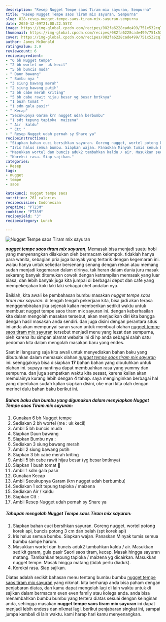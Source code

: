 ```yaml
---
description: "Resep Nugget Tempe saos Tiram mix sayuran, Sempurna"
title: "Resep Nugget Tempe saos Tiram mix sayuran, Sempurna"
slug: 828-resep-nugget-tempe-saos-tiram-mix-sayuran-sempurna
date: 2020-12-09T21:08:22.557Z
image: https://img-global.cpcdn.com/recipes/082fa6228cade499/751x532cq70/nugget-tempe-saos-tiram-mix-sayuran-foto-resep-utama.jpg
thumbnail: https://img-global.cpcdn.com/recipes/082fa6228cade499/751x532cq70/nugget-tempe-saos-tiram-mix-sayuran-foto-resep-utama.jpg
cover: https://img-global.cpcdn.com/recipes/082fa6228cade499/751x532cq70/nugget-tempe-saos-tiram-mix-sayuran-foto-resep-utama.jpg
author: James McDonald
ratingvalue: 3.9
reviewcount: 6
recipeingredient:
- "6 bh Nugget tempe"
- "2 bh wortel me  uk kecil"
- "5 bh buncis muda"
- " Daun bawang"
- " Bumbu nya "
- "3 siung bawang merah"
- "2 siung bawang putih"
- "3 bh cabe merah kriting"
- "5 bh cabe rawit hijau besar yg besar bntknya"
- "1 buah tomat "
- "1 sdm gala pasir"
- " Kecap"
- "Secukupnya Garam krn nugget udah berbumbu"
- "1 sdt tepung tapioka  maizena"
- " Air  kaldu"
- " Ctt "
- " Resep Nugget udah pernah sy Share ya"
recipeinstructions:
- "Siapkan bahan cuci bersihkan sayuran. Goreng nugget, wortel potong korek api, buncis potong 3 cm dan belah (spt korek api)"
- "Iris halus semua bumbu. Siapkan wajan. Panaskan Minyak tumis semua bumbu sampe harum."
- "Masukkan wortel dan buncis aduk2 tambahkan kaldu / air. Masukkan sedikit garam, gula pasir Saori saos tiram, kecap. Masak hingga sayuran matang. Tambahkan tepung tapioka / maizena yg dicairkan. Masukkan nugget tempe. Masak hingga matang (tidak perlu diaduk)."
- "Koreksi rasa. Siap sajikan."
categories:
- Resep
tags:
- nugget
- tempe
- saos

katakunci: nugget tempe saos 
nutrition: 261 calories
recipecuisine: Indonesian
preptime: "PT23M"
cooktime: "PT33M"
recipeyield: "3"
recipecategory: Lunch

---
```



![Nugget Tempe saos Tiram mix sayuran](https://img-global.cpcdn.com/recipes/082fa6228cade499/751x532cq70/nugget-tempe-saos-tiram-mix-sayuran-foto-resep-utama.jpg)

<b><i>nugget tempe saos tiram mix sayuran</i></b>, Memasak bisa menjadi suatu hobi yang menyenangkan dilakukan oleh bermacam kelompok. tidaklah hanya para wanita, sebagian pria juga banyak yang tertarik dengan kegemaran ini. walau hanya untuk sekedar bersenang senang dengan rekan atau memang sudah menjadi kegemaran dalam dirinya. tak heran dalam dunia juru masak sekarang banyak ditemukan cowok dengan ketrampilan memasak yang luar biasa, dan lebih banyak juga kita jumpai di berbagai depot dan cafe yang mempekerjakan koki laki laki sebagai chef andalan nya.



Baiklah, kita awali ke pembahasan bumbu masakan <i>nugget tempe saos tiram mix sayuran</i>. di tengah tengah pekerjaan kita, bisa jadi akan terasa menggembirakan jika sejenak kalian memberikan sedikit waktu untuk membuat nugget tempe saos tiram mix sayuran ini. dengan keberhasilan kita dalam mengolah masakan tersebut, akan menjadikan diri kita bangga dengan hasil masakan anda sendiri. dan juga disini dengan perantara situs ini anda akan mempunyai saran saran untuk membuat olahan <u>nugget tempe saos tiram mix sayuran</u> tersebut menjadi menu yang lezat dan sempurna, oleh karena itu simpan alamat website ini di hp anda sebagai salah satu pedoman kita dalam mengolah masakan baru yang endes.


Saat ini langsung saja kita awali untuk menyediakan bahan baku yang dibutuhkan dalam memasak olahan <u><i>nugget tempe saos tiram mix sayuran</i></u> ini. seenggaknya bisa disiapkan <b>17</b> bahan bahan yang dibutuhkan untuk olahan ini. supaya nantinya dapat membuahkan rasa yang yummy dan sempurna. dan juga sempatkan waktu kita sesaat, karena kalian akan memulainya kurang lebih dengan <b>4</b> tahap. saya menginginkan berbagai hal yang diperlukan sudah kalian siapkan disini, oke mari kita olah dengan merinci dulu bahan baku berikut ini.

<!--inarticleads1-->

##### Bahan baku dan bumbu yang digunakan dalam menyiapkan Nugget Tempe saos Tiram mix sayuran:

1. Gunakan 6 bh Nugget tempe
1. Sediakan 2 bh wortel (me : uk kecil)
1. Ambil 5 bh buncis muda
1. Siapkan  Daun bawang
1. Siapkan  Bumbu nya :
1. Sediakan 3 siung bawang merah
1. Ambil 2 siung bawang putih
1. Siapkan 3 bh cabe merah kriting
1. Ambil 5 bh cabe rawit hijau besar (yg besar bntknya)
1. Siapkan 1 buah tomat 🍅
1. Ambil 1 sdm gala pasir
1. Gunakan  Kecap
1. Ambil Secukupnya Garam (krn nugget udah berbumbu)
1. Sediakan 1 sdt tepung tapioka / maizena
1. Sediakan  Air / kaldu
1. Siapkan  Ctt :
1. Ambil  Resep Nugget udah pernah sy Share ya




<!--inarticleads2-->

##### Tahapan mengolah Nugget Tempe saos Tiram mix sayuran:

1. Siapkan bahan cuci bersihkan sayuran. Goreng nugget, wortel potong korek api, buncis potong 3 cm dan belah (spt korek api)
1. Iris halus semua bumbu. Siapkan wajan. Panaskan Minyak tumis semua bumbu sampe harum.
1. Masukkan wortel dan buncis aduk2 tambahkan kaldu / air. Masukkan sedikit garam, gula pasir Saori saos tiram, kecap. Masak hingga sayuran matang. Tambahkan tepung tapioka / maizena yg dicairkan. Masukkan nugget tempe. Masak hingga matang (tidak perlu diaduk).
1. Koreksi rasa. Siap sajikan.




Diatas adalah sedikit bahasan menu tentang bumbu bumbu <u>nugget tempe saos tiram mix sayuran</u> yang nikmat. kita berharap anda bisa paham dengan penjabaran diatas, dan kamu dapat mengolah lagi di lain waktu untuk di sajikan dalam bermacam even even family atau kolega anda. anda bisa menambahkan bumbu bumbu yang tertera diatas sesuai dengan keinginan anda, sehingga masakan <b>nugget tempe saos tiram mix sayuran</b> ini dapat menjadi lebih endess dan nikmat lagi. berikut penjabaran singkat ini, sampai jumpa kembali di lain waktu. kami harap hari kamu menyenangkan.
